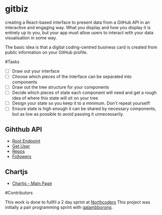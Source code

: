 # gitbiz

creating a React-based interface to present data from a GitHub API in an interactive and engaging way. What you display and how you display it is entirely up to you, but your app must allow users to interact with your data visualisation in some way.

The basic idea is that a digital coding-centred business card is created from public information on your GitHub profile.

#Tasks

- [ ] Draw out your interface
- [ ] Choose which pieces of the interface can be separated into components
- [ ] Draw out the tree structure for your components
- [ ] Decide which pieces of state each component will need and get a rough idea of where this state will sit on your tree
- [ ] Design your state so you keep it to a minimum. Don't repeat yourself!
- [ ] Ensure state is high enough it can be shared by necessary components, but as low as possible to avoid passing it unnecessarily.

## Gihthub API

- [Root Endpoint](https://api.github.com)
- [Get User](https://api.github.com/users/Abenaesha)
- [Repos](https://api.github.com/users/john-smilga/repos?per_page=100)
- [Followers](https://api.github.com/users/john-smilga/followers)

## Chartjs

- [Chartjs - Main Page](https://www.chartjs.org/)


#Contributors

This work is done to fullfil a 2 day sprint at [Northcoders](https://northcoders.com/)
This project was initially a pair programming sprint with [galambborong](https://github.com/galambborong).

